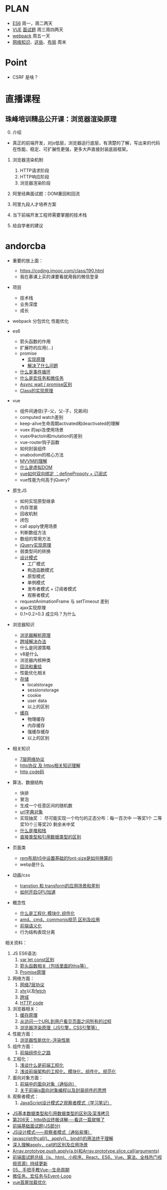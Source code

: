 
# PLAN
- [ES6](http://es6.ruanyifeng.com/#README) 周一，周二两天
- [VUE](https://cn.vuejs.org/v2/guide/) [面试题](https://juejin.im/post/5d218f6751882579d9188eeb?utm_source=gold_browser_extension)  周三周四两天
- [webpack](https://www.webpackjs.com/concepts/) 周五一天
- [网络知识](https://juejin.im/post/5c591fda6fb9a049dc02b1cc)、[这些](https://juejin.im/search?query=%E5%89%8D%E7%AB%AF%20%E7%BD%91%E7%BB%9C&type=all)、[布局](https://juejin.im/post/5b3b56a1e51d4519646204bb)  周末

# Point
- CSRF 是啥？

# 直播课程

## 珠峰培训精品公开课：浏览器渲染原理
0. 介绍 
- 真正的前端开发，对js低层，浏览器运行底层，有清楚的了解，写出来的代码在性能、稳定、可扩展性更强，更多大声直接封装底层框架。

1. 浏览器渲染机制
   1. HTTP请求阶段
   2. HTTP响应阶段
   3. 浏览器渲染阶段


2. 阿里经典面试题：DOM重回和回流



3. 阿里九段人才培养方案



4. 当下前端开发工程师需要掌握的技术栈



5. 给自学者的建议




# andorcba
- 重要的放上面：
    - https://coding.imooc.com/class/190.html
    - 我在慕课上买的课要看就用我的微信登录

- 项目
    - 技术栈
    - 业务深度
    - 成长

- webpack 分包优化 性能优化
- es6
    - 箭头函数的作用
    - 扩展符的应用(...)
    - promise
        - [实现原理](https://www.jianshu.com/p/b4f0425b22a1)
        - [解决了什么问题](https://blog.csdn.net/weixin_34114823/article/details/88741050)
    - [什么是事件循环](https://www.jianshu.com/p/8df1d01b33dc)
    - [什么是宏任务和微任务](https://www.jianshu.com/p/8df1d01b33dc)
    - [Async wait / promise区别](http://caibaojian.com/asyncawait.html)
    - [Class的实现原理](https://segmentfault.com/a/1190000008390268?utm_source=tag-newest)

- vue
    - 组件间通信(子-父，父-子，兄弟间)
    - computed watch差别
    - keep-alive生命周期activated和deactivated的理解
    - vuex 的api及使用场景
    - vuex中actoin和mutation的差别
    - vue-router钩子函数
    - 如何封装组件
    - snabodom的核心方法
    - [MVVM的理解](https://coding.imooc.com/class/190.html)
    - [什么是虚拟DOM](https://coding.imooc.com/class/190.html)
    - [vue如何双向绑定 ：definePropoty + 订阅式](https://coding.imooc.com/class/190.html)
    - vue性能为何高于jQuery?
- 原生JS
    - 如何实现原型继承
    - 内存泄漏 
    - 回收机制 
    - 闭包 
    - call apply使用场景
    - 判断数组方法
    - 数组的常用方法
    - [jQuery实现原理](https://www.jianshu.com/p/ca9825766db3)
    - 弱类型间的转换
    - [设计模式](https://www.jianshu.com/p/4b110e4c3bcd)
        - 工厂模式
        - 构造函数模式
        - 原型模式
        - 单例模式
        - 发布者模式 + 订阅者模式
        - 观察者模式
    - requestAnimationFrame  与 setTimeout 差别
    - ajax实现原理
    - 0.1+0.2>0.3  成立吗？为什么


- 浏览器知识
    - [浏览器解析原理](https://blog.csdn.net/riddle1981/article/details/78681191)
    - [跨域解决办法](https://segmentfault.com/a/1190000015597029)
    - 什么是同源策略
    - v8是什么
    - 浏览器内核种类
    - [回流和重绘](https://segmentfault.com/a/1190000014474575)
    - 性能优化相关
    - [存储](https://www.jianshu.com/p/03a38b56bdd7)
        - localstorage
        - sessionstorage
        - cookie
        - user data
        - 以上的区别
    - [缓存](https://www.jianshu.com/p/54cc04190252)
        - 物理缓存
        - 内存缓存
        - 强缓存缓存
        - 以上的区别
- 相关知识
    - [7层网络协议](https://blog.csdn.net/taotongning/article/details/81352985)
    - [http协议 及 https相关知识理解](https://www.jianshu.com/p/6db0c6dc97a9)
    - [http code码](https://blog.csdn.net/qq_35779969/article/details/80753197)
- 算法、数据结构
    - 快排 
    - 冒泡
    - 生成一个任意区间的随机数
    - [url字典对象](https://blog.csdn.net/redtopic/article/details/69396908)
    - 实现抽奖 ： 尽可能实现一个均匀的正态分布：每一百次中 一等奖1个 二等奖10个三等奖20 剩余未中奖
    - [什么是堆和栈](https://blog.csdn.net/flyingpig2016/article/details/52895620)
    - [直接类型和引用数据类型的区别](https://www.cnblogs.com/chunyi/p/10281750.html)

- 页面类
    - [rem布局h5中设置基础的font-size是如何换算的](https://www.jianshu.com/p/04efb4a1d2f8)
    - webp是什么
- 动画/css
    - [transtion 和 transform的应用场景和差别](https://segmentfault.com/a/1190000016666601)
    - [如何开启GPU加速](https://blog.csdn.net/hsany330/article/details/50925260)

- 概念性
    - [什么是工程化 模块化 组件化](https://www.jianshu.com/p/8cad6f0b94b3)
    - [amd、cmd、commonjs规范 区别及应用](https://www.cnblogs.com/jiuyi/p/9181259.html)
    - [前端语义化](https://www.jianshu.com/p/81b264b179bf)
    - 行为结构表现分离



相关资料：
1. JS ES6语法: 
    1. [var let const区别](https://baijiahao.baidu.com/s?id=1621787284851612777)
    2. [箭头函数相关（包括里面的this等）](https://www.cnblogs.com/fundebug/p/6904753.html、https://www.liaoxuefeng.com/wiki/001434446689867b27157e896e74d51a89c25cc8b43bdb3000/001438565969057627e5435793645b7acaee3b6869d1374000、https://blog.csdn.net/hqh642134542/article/details/78809951)
    3. [Promise原理](https://baijiahao.baidu.com/s?id=1596005633332556077)
2. 网络方面：
    1. [网络7层协议](https://www.cnblogs.com/qishui/p/5428938.html、https://blog.csdn.net/cmyh100/article/details/82768804) 
    2. [xhr](http://www.cnblogs.com/xiaohuochai/p/6036475.html)以及[fetch](https://www.jianshu.com/p/35123b048e5e) 
    3. [跨域](https://segmentfault.com/a/1190000015597029) 
    4. [HTTP code](https://blog.csdn.net/qq_35779969/article/details/80753197)
3. 浏览器相关：
    1. [缓存原理](https://www.cnblogs.com/shixiaomiao1122/p/7591556.html) 
    2. [从访问一个URL到用户看见页面之间所有的过程](https://www.jianshu.com/p/01d25c206fab)
    3. [浏览器渲染原理（JS引擎，CSS引擎等）](https://blog.csdn.net/riddle1981/article/details/78681191)
4. 性能方面：
    1. [浏览器性能优化-渲染性能](https://www.jianshu.com/p/a29aadf28a9e)
5. 组件方面：
    1. [前端组件化之路](https://www.cnblogs.com/kuailingmin/p/4205724.html)
6. 工程化：
    1. [浅谈什么是前端工程化](https://www.cnblogs.com/fsyz/p/8274727.html)
    2. [浅谈前端架构的工程化、模块化、组件化、规范化](https://www.imooc.com/article/48008)
7.  面向对象方面：
    1. [前端中的面向对象（通俗向）](https://blog.csdn.net/jsnancy/article/details/80357188)
    2. [关于前端js面向对象编程以及封装组件的思想](https://www.cnblogs.com/chenhuichao/p/8202588.html)
8.  观察者模式：
    1. [JavaScript设计模式之观察者模式（学习笔记）](https://www.cnblogs.com/gradolabs/p/4786782.html)

- [JS基本数据类型和引用数据类型的区别及深浅拷贝](https://www.cnblogs.com/c2016c/articles/9328725.html)
- [第206天：http协议终极详解---看这一篇就够了](https://www.cnblogs.com/le220/p/8624905.html)
- [前端基础面试题(JS部分)](https://www.jianshu.com/p/deceb72e13b3)
- [JS设计模式——观察者模式（通俗易懂）](https://www.cnblogs.com/minigrasshopper/p/9134196.html)
- [javascript中call()、apply()、bind()的用法终于理解](https://blog.csdn.net/wulex/article/details/81774494)
- [深入理解apply，call的区别及应用场景](https://www.jianshu.com/p/eef79060d486)
- [Array.prototype.push.apply(a,b)和Array.prototype.slice.call(arguments)](https://www.cnblogs.com/hahazexia/p/8691052.html)
- [前端面试题总结（js、html、小程序、React、ES6、Vue、算法、全栈热门视频资源）持续更新](https://blog.csdn.net/MingL520/article/details/88549999)
- [05、手把手教Vue--生命周期](https://www.jianshu.com/p/0d50ea1cef93?utm_source=oschina-app)
- [微任务、宏任务与Event-Loop](https://www.cnblogs.com/jiasm/p/9482443.html)
- [vue首屏加载优化](https://www.jianshu.com/p/df198914331b)

